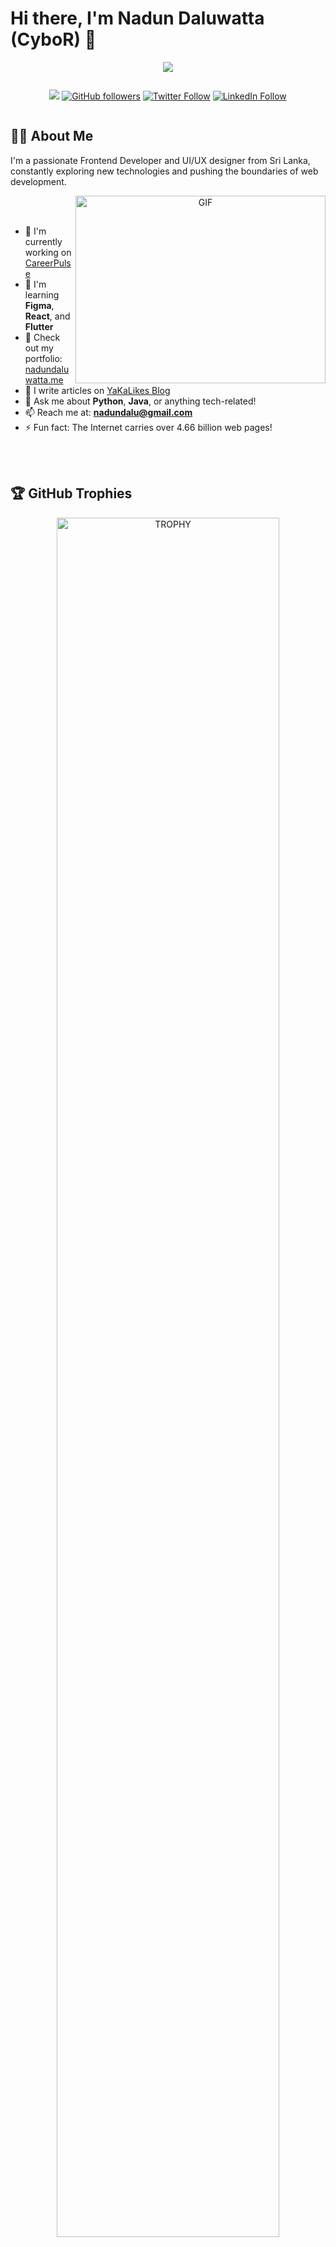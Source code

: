 # Hi there, I'm Nadun Daluwatta (CyboR) 👋

<p align="center">
  <a href="https://github.com/DenverCoder1/readme-typing-svg">
    <img src="https://readme-typing-svg.herokuapp.com?font=Time+New+Roman&color=cyan&size=25&center=true&vCenter=true&width=700&height=100&lines=Undergraduate+at+University+of+Sri+Jayewardenepura;Passionate+about+Computer+Networking;Exploring+Routing,+Switching+and+Security;Always+learning+and+improving;Let's+connect+and+build+networks+together!">
  </a>
</p>





<!--profile visit count-->
<div align="center" style="display: flex; justify-content: center; gap: 10px;">

  [![](https://visitcount.itsvg.in/api?id=CyborLK&icon=3&color=6)](https://visitcount.itsvg.in)
  [![GitHub followers](https://img.shields.io/github/followers/cyborlk?style=social)](https://github.com/cyborlk)
  [![Twitter Follow](https://img.shields.io/twitter/follow/nadun_daluwatta?style=social)](https://twitter.com/nadun_daluwatta)
  [![LinkedIn Follow](https://img.shields.io/badge/Follow-Nadun_Daluwatta-blue?style=social&logo=linkedin)](https://linkedin.com/in/nadun_daluwatta)

</div>





## 👨‍💻 About Me

I'm a passionate Frontend Developer and UI/UX designer from Sri Lanka, constantly exploring new technologies and pushing the boundaries of web development.

<a target="_blank" align="center">
  <img align="right" top="500" height="300" width="400" alt="GIF" src="https://media.giphy.com/media/SWoSkN6DxTszqIKEqv/giphy.gif">
</a>

<br>
<br>

- 🔭 I'm currently working on [CareerPulse](https://github.com/CyborLK/Project-CareerPulse)
- 🌱 I'm learning **Figma**, **React**, and **Flutter**
- 💼 Check out my portfolio: [nadundaluwatta.me](https://nadundaluwatta.me)
- 📝 I write articles on [YaKaLikes Blog](https://yakalikes.blogspot.com/)
- 💬 Ask me about **Python**, **Java**, or anything tech-related!
- 📫 Reach me at: **nadundalu@gmail.com**
- ⚡ Fun fact: The Internet carries over 4.66 billion web pages!

<br>
<br>

## 🏆 GitHub Trophies

<!--- trophy (start) -->
<div align="center">
  <a href="https://github.com/ryo-ma/github-profile-trophy" title="Go to Source">
      <img align="center" width="84%" src="https://github-profile-trophy.vercel.app/?username=CyborLK&theme=algolia&title=Followers,Stars,Commit,Issues,Repositories,PullRequest&row=1&column=6&margin-h=15&margin-w=5" alt="TROPHY" />
  </a>
</div>
<!--- trophy (end) -->


## 🛠️ Languages and Tools

<!--tech stack icons-->
<p align="center">
  <a href="https://skillicons.dev">
    <img src="https://skillicons.dev/icons?i=git,css,discord,docker,express,figma,firebase,github,html,java,js,md,mongodb,mysql,nextjs,nodejs,py,react,tailwind,vscode&perline=10" />
  </a>
</p>

## 📊 GitHub Stats

<!--- stats (start) -->
<table align="center">
<tr border="none">
<td width="50%" align="center">
  
  <img  align="center"  src="https://github-readme-stats.vercel.app/api?username=CyborLK&theme=dark&show_icons=true&count_private=true" />
  <br></br>
  <img  title="🔥 Get streak stats for your profile at git.io/streak-stats" alt="Your Streak Stats" src="https://github-readme-streak-stats.herokuapp.com/?user=CyborLK&theme=dark&hide_border=false" /> 
</td>

<td width="50%" align="center">

  <img  align="center"  src="https://github-readme-stats.vercel.app/api/top-langs/?username=CyborLK&theme=dark&hide_border=false&no-bg=true&no-frame=true&langs_count=10"/>
  
  </td>
</tr>
</table>
<!--- stats (end) -->


<br>

## 🌟 Featured Projects

[![CareerPulse](https://github-readme-stats.vercel.app/api/pin/?username=cyborlk&repo=CareerPulse-Mobile-App&theme=radical)](https://github.com/CyborLK/CareerPulse-Mobile-App)
[![Code Alphaz](https://github-readme-stats.vercel.app/api/pin/?username=cyborlk&repo=iwb083-code-alphaz&theme=radical)](https://github.com/CyborLK/iwb083-code-alphaz)


<!-- Add more featured projects as needed -->

## 📝 Latest Blog Posts

<!-- BLOG-POST-LIST:START -->
<!-- This section can be automatically updated using GitHub Actions -->
<!-- BLOG-POST-LIST:END -->

## 🤝 Connect with me

<p align="left">
<a href="https://twitter.com/nadun_daluwatta" target="blank"><img align="center" src="https://raw.githubusercontent.com/rahuldkjain/github-profile-readme-generator/master/src/images/icons/Social/twitter.svg" alt="nadun daluwatta" height="30" width="40" /></a>
<a href="https://linkedin.com/in/nadun-daluwatta" target="blank"><img align="center" src="https://raw.githubusercontent.com/rahuldkjain/github-profile-readme-generator/master/src/images/icons/Social/linked-in-alt.svg" alt="nadun daluwatta" height="30" width="40" /></a>
<a href="https://fb.com/nadun.daluwatta" target="blank"><img align="center" src="https://raw.githubusercontent.com/rahuldkjain/github-profile-readme-generator/master/src/images/icons/Social/facebook.svg" alt="nadun daluwatta" height="30" width="40" /></a>
<a href="https://www.youtube.com/c/nadundaluwatta" target="blank"><img align="center" src="https://raw.githubusercontent.com/rahuldkjain/github-profile-readme-generator/master/src/images/icons/Social/youtube.svg" alt="nadun daluwatta" height="30" width="40" /></a>
<a href="https://discord.gg/CyborLK#0393" target="blank"><img align="center" src="https://raw.githubusercontent.com/rahuldkjain/github-profile-readme-generator/master/src/images/icons/Social/discord.svg" alt="CyborLK#0393" height="30" width="40" /></a>
</p>

---
